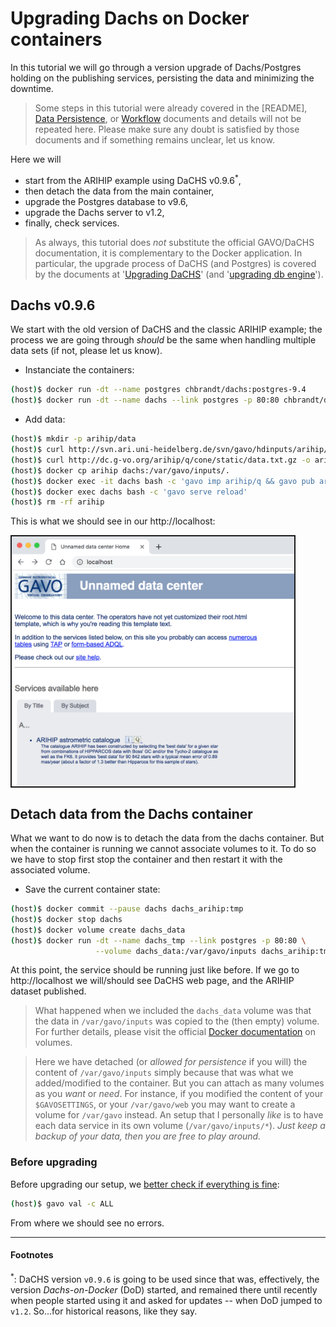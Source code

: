 # Upgrading Dachs on Docker containers

In this tutorial we will go through a version upgrade of Dachs/Postgres holding
on the publishing services, persisting the data and minimizing the downtime.

> Some steps in this tutorial were already covered in the [README],
> [Data Persistence](_Data_Persistence), or [Workflow](_Workflow) documents
> and details will not be repeated here. Please make sure any doubt is
> satisfied by those documents and if something remains unclear, let us know.

Here we will
* start from the ARIHIP example using DaCHS v0.9.6<sup>*</sup>,
* then detach the data from the main container,
* upgrade the Postgres database to v9.6,
* upgrade the Dachs server to v1.2,
* finally, check services.

> As always, this tutorial does _not_ substitute the official GAVO/DaCHS
> documentation, it is complementary to the Docker application.
> In particular, the upgrade process of DaCHS (and Postgres) is covered
> by the documents at '[Upgrading DaCHS]' (and '[upgrading db engine]').

[Upgrading DaCHS]: http://docs.g-vo.org/DaCHS/opguide.html#upgrading-dachs
[upgrading db engine]: http://docs.g-vo.org/DaCHS/howDoI.html#upgrade-the-database-engine

## Dachs v0.9.6

We start with the old version of DaCHS and the classic ARIHIP example; the
process we are going through _should_ be the same when handling multiple
data sets (if not, please let us know).

* Instanciate the containers:
```bash
(host)$ docker run -dt --name postgres chbrandt/dachs:postgres-9.4
(host)$ docker run -dt --name dachs --link postgres -p 80:80 chbrandt/dachs:server-0.9.6
```

* Add data:
```bash
(host)$ mkdir -p arihip/data
(host)$ curl http://svn.ari.uni-heidelberg.de/svn/gavo/hdinputs/arihip/q.rd -o arihip/q.rd
(host)$ curl http://dc.g-vo.org/arihip/q/cone/static/data.txt.gz -o arihip/data/data.txt.gz
(host)$ docker cp arihip dachs:/var/gavo/inputs/.
(host)$ docker exec -it dachs bash -c 'gavo imp arihip/q && gavo pub arihip/q'
(host)$ docker exec dachs bash -c 'gavo serve reload'
(host)$ rm -rf arihip
```
<div>
  <p>This is what we should see in our http://localhost:</p>
  <img src="images/unnamed_arihip.png" alt="ARIHIP example"
    height="400px" border="2px" align="middle"/>
</div>


## Detach data from the Dachs container

What we want to do now is to detach the data from the dachs container.
But when the container is running we cannot associate volumes to it.
To do so we have to stop first stop the container and then restart it with the
associated volume.

* Save the current container state:
```bash
(host)$ docker commit --pause dachs dachs_arihip:tmp
(host)$ docker stop dachs
(host)$ docker volume create dachs_data
(host)$ docker run -dt --name dachs_tmp --link postgres -p 80:80 \
                   --volume dachs_data:/var/gavo/inputs dachs_arihip:tmp
```

At this point, the service should be running just like before.
If we go to http://localhost we will/should see DaCHS web page, and the
ARIHIP dataset published.

> What happened when we included the `dachs_data` volume was that the data in
> `/var/gavo/inputs` was copied to the (then empty) volume. For further details,
> please visit the official [Docker documentation] on volumes.

[Docker documentation]: https://docs.docker.com/storage/volumes/#populate-a-volume-using-a-container

> Here we have detached (or _allowed for persistence_ if you will) the content
> of `/var/gavo/inputs` simply because that was what we added/modified to the
> container. But you can attach as many volumes as you _want_ or _need_.
> For instance, if you modified the content of your `$GAVOSETTINGS`, or your
> `/var/gavo/web` you may want to create a volume for `/var/gavo` instead.
> An setup that I personally _like_ is to have each data service in its own
> volume (`/var/gavo/inputs/*`).
> _Just keep a backup of your data, then you are free to play around._


### Before upgrading

Before upgrading our setup, we [better check if everything is fine][Upgrading DaCHS]:
```bash
(host)$ gavo val -c ALL
```
From where we should see no errors.




- - - - -
#### Footnotes

<sup>*</sup>: DaCHS version `v0.9.6` is going to be used since that was,
effectively, the version _Dachs-on-Docker_ (DoD) started, and remained there
until recently when people started using it and asked for updates -- when DoD
jumped to `v1.2`. So...for historical reasons, like they say.
